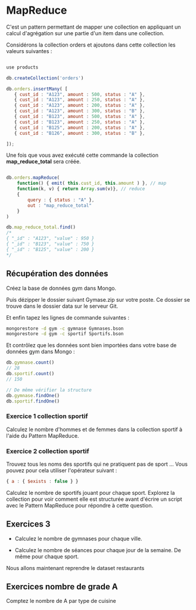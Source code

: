 # MapReduce

C'est un pattern permettant de mapper une collection en appliquant un calcul d'agrégation sur une partie d'un item dans une collection.

Considérons la collection orders et ajoutons dans cette collection les valeurs suivantes :

```js

use products

db.createCollection('orders')

db.orders.insertMany( [
   { cust_id : "A123", amount : 500, status : "A" },
   { cust_id : "A123", amount : 250, status : "A" },
   { cust_id : "A123", amount : 200, status : "A" },
   { cust_id : "A123", amount : 300, status : "B" },
   { cust_id : "B123", amount : 500, status : "A" },
   { cust_id : "B123", amount : 250, status : "A" },
   { cust_id : "B125", amount : 200, status : "A" },
   { cust_id : "B126", amount : 300, status : "B" },

]);

```

Une fois que vous avez exécuté cette commande la collection **map_reduce_total** sera créée.

```js

db.orders.mapReduce(
    function() { emit( this.cust_id, this.amount ) }, // map
    function(k, v) { return Array.sum(v)}, // reduce
    { 
        query : { status : "A" },
        out : "map_reduce_total"
    }
)

db.map_reduce_total.find()
/*
{ "_id" : "A123", "value" : 950 }
{ "_id" : "B123", "value" : 750 }
{ "_id" : "B125", "value" : 200 }
*/
```

## Récupération des données

Créez la base de données gym dans Mongo.

Puis dézipper le dossier suivant Gymase.zip sur votre poste. Ce dossier se trouve dans le dossier data sur le serveur Git.

Et enfin tapez les lignes de commande suivantes :

```bash
mongorestore -d gym -c gymnase Gymnases.bson
mongorestore -d gym -c sportif Sportifs.bson
```

Et contrôlez que les données sont bien importées dans votre base de données gym dans Mongo :

```js
db.gymnase.count()
// 28
db.sportif.count()
// 150

// De même vérifier la structure
db.gymnase.findOne()
db.sportif.findOne()
```

### Exercice 1 collection sportif

Calculez le nombre d'hommes et de femmes dans la collection sportif à l'aide du Pattern MapReduce.

### Exercice 2 collection sportif

Trouvez tous les noms des sportifs qui ne pratiquent pas de sport ... Vous pouvez pour cela utiliser l'opérateur suivant :

```js
{ a : { $exists : false } }
```

Calculez le nombre de sportifs jouant pour chaque sport. Explorez la collection pour voir comment elle est structurée avant d'écrire un script avec le Pattern MapReduce pour répondre à cette question.

## Exercices 3 

- Calculez le nombre de gymnases pour chaque ville.

- Calculez le nombre de séances pour chaque jour de la semaine. De même pour chaque sport.


Nous allons maintenant reprendre le dataset restaurants

## Exercices nombre de grade A

Comptez le nombre de A par type de cuisine